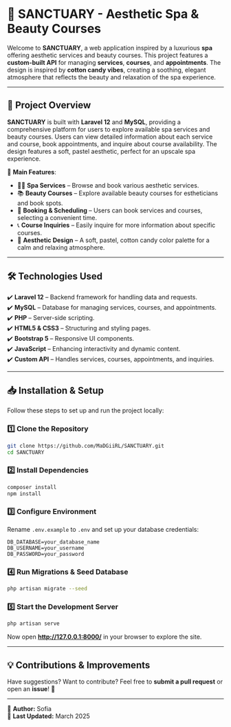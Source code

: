 # 🌸 SANCTUARY - Aesthetic Spa & Beauty Courses

Welcome to **SANCTUARY**, a web application inspired by a luxurious **spa** offering aesthetic services and beauty courses. This project features a **custom-built API** for managing **services**, **courses**, and **appointments**. The design is inspired by **cotton candy vibes**, creating a soothing, elegant atmosphere that reflects the beauty and relaxation of the spa experience.

---

## 🎨 Project Overview

**SANCTUARY** is built with **Laravel 12** and **MySQL**, providing a comprehensive platform for users to explore available spa services and beauty courses. Users can view detailed information about each service and course, book appointments, and inquire about course availability. The design features a soft, pastel aesthetic, perfect for an upscale spa experience.

📌 **Main Features**:
- 💆‍♀️ **Spa Services** – Browse and book various aesthetic services.
- 📚 **Beauty Courses** – Explore available beauty courses for estheticians and book spots.
- 📅 **Booking & Scheduling** – Users can book services and courses, selecting a convenient time.
- 📞 **Course Inquiries** – Easily inquire for more information about specific courses.
- 🎨 **Aesthetic Design** – A soft, pastel, cotton candy color palette for a calm and relaxing atmosphere.

---

## 🛠️ Technologies Used

✔️ **Laravel 12** – Backend framework for handling data and requests.  
✔️ **MySQL** – Database for managing services, courses, and appointments.  
✔️ **PHP** – Server-side scripting.  
✔️ **HTML5 & CSS3** – Structuring and styling pages.  
✔️ **Bootstrap 5** – Responsive UI components.  
✔️ **JavaScript** – Enhancing interactivity and dynamic content.  
✔️ **Custom API** – Handles services, courses, appointments, and inquiries.

---

## 📥 Installation & Setup

Follow these steps to set up and run the project locally:

### 1️⃣ Clone the Repository  
```bash
git clone https://github.com/MaDGiiRL/SANCTUARY.git
cd SANCTUARY
```  

### 2️⃣ Install Dependencies  
```bash
composer install
npm install
```  

### 3️⃣ Configure Environment  
Rename `.env.example` to `.env` and set up your database credentials:  
```env
DB_DATABASE=your_database_name
DB_USERNAME=your_username
DB_PASSWORD=your_password
```  

### 4️⃣ Run Migrations & Seed Database  
```bash
php artisan migrate --seed
```  

### 5️⃣ Start the Development Server  
```bash
php artisan serve
```  

Now open **http://127.0.0.1:8000/** in your browser to explore the site.  

---

## 💡 Contributions & Improvements

Have suggestions? Want to contribute? Feel free to **submit a pull request** or open an **issue**! 🚀

---

📌 **Author:** Sofia  
📅 **Last Updated:** March 2025  
